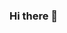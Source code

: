 ### Hi there 👋
<!--
<p align="center">
  <a href="https://skillicons.dev">
    <img src="https://skillicons.dev/icons?i=html,css,js,react,git,figma,vscode" />
  </a>
</p>
-->
<!--
**smoliymaryan89/smoliymaryan89** is a ✨ _special_ ✨ repository because its `README.md` (this file) appears on your GitHub profile.

Here are some ideas to get you started:

- 🔭 I’m currently working on ...
- 🌱 I’m currently learning ...
- 👯 I’m looking to collaborate on ...
- 🤔 I’m looking for help with ...
- 💬 Ask me about ...
- 📫 How to reach me: ...
- 😄 Pronouns: ...
- ⚡ Fun fact: ...
-->
